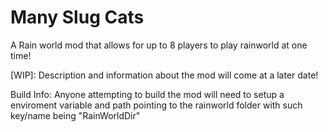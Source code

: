 # Many Slug Cats

A Rain world mod that allows for up to 8 players to play rainworld at one time!

[WIP]: Description and information about the mod will come at a later date!

Build Info: Anyone attempting to build the mod will need to setup a enviroment variable and path pointing to the rainworld folder with such key/name being "RainWorldDir"
 
